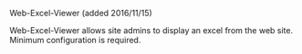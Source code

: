Web-Excel-Viewer (added 2016/11/15)

Web-Excel-Viewer allows site admins to display an excel from the web site. Minimum configuration is required.

